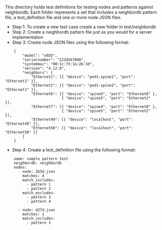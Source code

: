 This directory holds test definitions for testing nodes and patterns against neighbordb.  Each folder represents a set that includes a neighbordb pattern file, a test_definition file and one or more node JSON files.

* Step 1: To create a new test case create a new folder in test/neighbordb
* Step 2: Create a neighbordb pattern file just as you would for a server implementation
* Step 3: Create node JSON files using the following format:
```
    {
        "model": "vEOS",
        "serialnumber": "1234567890",
        "systemmac": "00:1c:73:1a:2b:3d",
        "version": "4.12.0",
        "neighbors": {
            "Ethernet1": [{ "device": "pod1-spine1", "port": "Ethernet1" }],
            "Ethernet2": [{ "device": "pod1-spine2", "port": "Ethernet1" }],
            "Ethernet6": [{ "device": "spine4", "port": "Ethernet8" },
                          { "device": "spine5", "port": "Ethernet2" }],
            "Ethernet7": [{ "device": "spine4", "port": "Ethernet8" },
                          { "device": "spine5", "port": "Ethernet2" }],
            "Ethernet49": [{ "device": "localhost", "port": "Ethernet49" }],
            "Ethernet50": [{ "device": "localhost", "port": "Ethernet50" }]
        }
    }
```
* Step 4: Create a test_definition file using the following format:

```
    name: sample pattern test
    neighbordb: neighbordb
    nodes:
      - node: 2b3d.json
        matches: 4
        match_includes:
          - pattern 1
          - pattern 2
        match_excludes:
          - pattern 3
          - pattern 4

      - node: d27d.json
        matches: 1
        match_includes:
          - pattern 3
```

